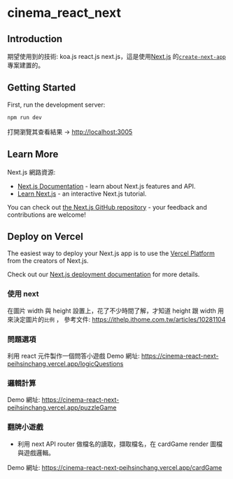# cinema_react_next

## Introduction

期望使用到的技術: koa.js react.js next.js，這是使用[Next.js](https://nextjs.org/) 的[`create-next-app`](https://github.com/vercel/next.js/tree/canary/packages/create-next-app) 專案建置的。

## Getting Started

First, run the development server:

```bash
npm run dev
```

打開瀏覽其查看結果 -> [http://localhost:3005](http://localhost:3005)

## Learn More

Next.js 網路資源:

- [Next.js Documentation](https://nextjs.org/docs) - learn about Next.js features and API.
- [Learn Next.js](https://nextjs.org/learn) - an interactive Next.js tutorial.

You can check out [the Next.js GitHub repository](https://github.com/vercel/next.js/) - your feedback and contributions are welcome!

## Deploy on Vercel

The easiest way to deploy your Next.js app is to use the [Vercel Platform](https://vercel.com/new?utm_medium=default-template&filter=next.js&utm_source=create-next-app&utm_campaign=create-next-app-readme) from the creators of Next.js.

Check out our [Next.js deployment documentation](https://nextjs.org/docs/deployment) for more details.

### 使用 next <Image />

在圖片 width 與 height 設置上，花了不少時間了解，才知道 height 跟 width 用來決定圖片的`比例` ，
參考文件: https://ithelp.ithome.com.tw/articles/10281104

### 問題選項

利用 react 元件製作一個問答小遊戲
Demo 網址: https://cinema-react-next-peihsinchang.vercel.app/logicQuestions

### 邏輯計算

Demo 網址: https://cinema-react-next-peihsinchang.vercel.app/puzzleGame

### 翻牌小遊戲

- 利用 next API router 做檔名的讀取，擷取檔名，在 cardGame render 圖檔與遊戲邏輯。

Demo 網址: https://cinema-react-next-peihsinchang.vercel.app/cardGame
